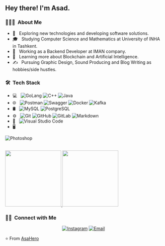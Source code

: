 <h2> Hey there! I'm Asad.</h2>

<h3> 👨🏻‍💻 &nbsp;About Me </h3>

- 🤔 &nbsp; Exploring new technologies and developing software solutions.
- 🎓 &nbsp; Studying Computer Science and Mathematics at University of INHA in Tashkent.
- 💼 &nbsp; Working as a Backend Developer at IMAN company.
- 🌱 &nbsp; Learning more about Blockchain and Artificial Intelligence.
- ✍️ &nbsp; Pursuing Graphic Design, Sound Producing and Blog Writing as hobbies/side hustles.

<h3> 🛠 &nbsp;Tech Stack</h3>

- 💻 &nbsp;
  ![GoLang](https://img.shields.io/badge/-GoLang-333333?style=flat&logo=go)
  ![C++](https://img.shields.io/badge/-C++-333333?style=flat&logo=C%2B%2B&logoColor=00599C)
  ![Java](https://img.shields.io/badge/-Java-333333?style=flat&logo=Java&logoColor=007396)
- 🌐 &nbsp;
  ![Postman](https://img.shields.io/badge/-Postman-333333?style=flat-square&logo=postman)
  ![Swagger](https://img.shields.io/badge/-Swagger-333333?style=flat-square&logo=swagger)
  ![Docker](https://img.shields.io/badge/-Docker-333333?style=flat-square&logo=docker)
  ![Kafka](https://img.shields.io/badge/-Kafka-333333?style=flat&logo=kafka)
- 🛢 &nbsp;
  ![MySQL](https://img.shields.io/badge/-MySQL-333333?style=flat&logo=mysql)
  ![PostgreSQL](https://img.shields.io/badge/-PostgreSQL-333333?style=flat-square&logo=postgresql)
- ⚙️ &nbsp;
  ![Git](https://img.shields.io/badge/-Git-333333?style=flat&logo=git)
  ![GitHub](https://img.shields.io/badge/-GitHub-333333?style=flat&logo=github)
  ![GitLab](https://img.shields.io/badge/-GitLab-333333?style=flat&logo=gitlab)
  ![Markdown](https://img.shields.io/badge/-Markdown-333333?style=flat&logo=markdown)
- 🔧 &nbsp;
  ![Visual Studio Code](https://img.shields.io/badge/-Visual%20Studio%20Code-333333?style=flat&logo=visual-studio-code&logoColor=007ACC)
- 🖥 &nbsp;
<!--   ![Illustrator](https://img.shields.io/badge/-Illustrator-333333?style=flat&logo=adobe-illustrator) -->
  ![Photoshop](https://img.shields.io/badge/-Photoshop-333333?style=flat&logo=adobe-photoshop)
<!--   ![InDesign](https://img.shields.io/badge/-InDesign-333333?style=flat&logo=adobe-indesign) -->

<br/>

<a href="https://github.com/AsaHero">
  <img height="180em" src="https://github-readme-stats.vercel.app/api?username=AsaHero&theme=buefy&show_icons=true" />
  <img height="180em" src="https://github-readme-stats.vercel.app/api/top-langs/?username=AsaHero&theme=buefy&layout=compact" />
</a>

<br/>

<h3> 🤝🏻 &nbsp;Connect with Me </h3>

<p align="center">
<!-- <a href="https://www.adityavsingh.com/"><img alt="Website" src="https://img.shields.io/badge/Website-www.adityavsingh.com-blue?style=flat-square&logo=google-chrome"></a> -->
<!-- <a href="https://www.linkedin.com/in/AVS1508/"><img alt="LinkedIn" src="https://img.shields.io/badge/LinkedIn-Aditya%20Vikram%20Singh-blue?style=flat-square&logo=linkedin"></a> -->
<a href="https://www.instagram.com/asahero__b/"><img alt="Instagram" src="https://img.shields.io/badge/Instagram-asahero__b?style=flat-square&logo=instagram"></a>
<a href="asadbahtiyarov2002@gmail.com"><img alt="Email" src="https://img.shields.io/badge/Gmail-asadbahtiyarov2002?style=flat-square&logo=gmail"></a>
</p>

⭐️ From [AsaHero](https://github.com/AsaHero)
